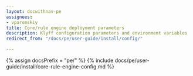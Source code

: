 ```yaml
---
layout: docwithnav-pe
assignees:
- vparomskiy
title: Core/rule engine deployment parameters
description: Klyff configuration parameters and environment variables
redirect_from: "/docs/pe/user-guide/install/config/"

---
```


{% assign docsPrefix = "pe/" %}
{% include docs/pe/user-guide/install/core-rule-engine-config.md %}
